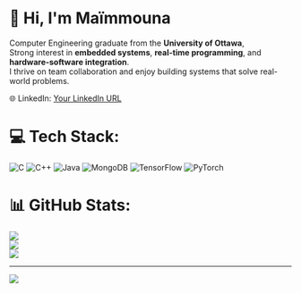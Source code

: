 # 👋 Hi, I'm Maïmmouna

Computer Engineering graduate from the **University of Ottawa**,<br/>
Strong interest in **embedded systems**, **real-time programming**, and **hardware-software integration**.<br/> 
I thrive on team collaboration and enjoy building systems that solve real-world problems.<br/>

🌐 LinkedIn: [Your LinkedIn URL](https://www.linkedin.com/in/ma%C3%AFmouna-diallo-285a341ab/) 


# 💻 Tech Stack:
![C](https://img.shields.io/badge/c-%2300599C.svg?style=for-the-badge&logo=c&logoColor=white) ![C++](https://img.shields.io/badge/c++-%2300599C.svg?style=for-the-badge&logo=c%2B%2B&logoColor=white) ![Java](https://img.shields.io/badge/java-%23ED8B00.svg?style=for-the-badge&logo=openjdk&logoColor=white) ![MongoDB](https://img.shields.io/badge/MongoDB-%234ea94b.svg?style=for-the-badge&logo=mongodb&logoColor=white) ![TensorFlow](https://img.shields.io/badge/TensorFlow-%23FF6F00.svg?style=for-the-badge&logo=TensorFlow&logoColor=white) ![PyTorch](https://img.shields.io/badge/PyTorch-%23EE4C2C.svg?style=for-the-badge&logo=PyTorch&logoColor=white)
# 📊 GitHub Stats:
![](https://github-readme-stats.vercel.app/api?username=MaimounaKimbely&theme=merko&hide_border=false&include_all_commits=false&count_private=false)<br/>
![](https://nirzak-streak-stats.vercel.app/?user=MaimounaKimbely&theme=merko&hide_border=false)<br/>
![](https://github-readme-stats.vercel.app/api/top-langs/?username=MaimounaKimbely&theme=merko&hide_border=false&include_all_commits=false&count_private=false&layout=compact)

---
[![](https://visitcount.itsvg.in/api?id=MaimounaKimbely&icon=0&color=0)](https://visitcount.itsvg.in)

<!-- Proudly created with GPRM ( https://gprm.itsvg.in ) -->
